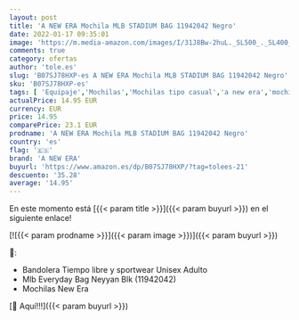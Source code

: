 ```yaml
---
layout: post
title: 'A NEW ERA Mochila MLB STADIUM BAG 11942042 Negro'
date: 2022-01-17 09:35:01
image: 'https://m.media-amazon.com/images/I/31J8Bw-2huL._SL500_._SL400_.jpg'
comments: true
category: ofertas
author: 'tole.es'
slug: 'B07SJ78HXP-es A NEW ERA Mochila MLB STADIUM BAG 11942042 Negro'
sku: 'B07SJ78HXP-es'
tags: [ 'Equipaje','Mochilas','Mochilas tipo casual','a new era','mochila', ]
actualPrice: 14.95 EUR
currency: EUR
price: 14.95
comparePrice: 23.1 EUR
prodname: 'A NEW ERA Mochila MLB STADIUM BAG 11942042 Negro'
country: 'es'
flag: '🇪🇸'
brand: 'A NEW ERA'
buyurl: 'https://www.amazon.es/dp/B07SJ78HXP/?tag=tolees-21'
descuento: '35.28'
average: '14.95'
---
```


En este momento está [{{< param title >}}]({{< param buyurl >}}) en el siguiente enlace!

[![{{< param prodname >}}]({{< param image >}})]({{< param buyurl >}})

🔎:

- Bandolera Tiempo libre y sportwear Unisex Adulto
- Mlb Everyday Bag Neyyan Blk (11942042)
- Mochilas New Era

[🛒 Aquí!!!]({{< param buyurl >}})
